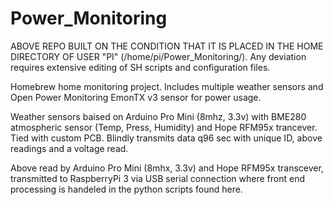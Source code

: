 # Power_Monitoring
ABOVE REPO BUILT ON THE CONDITION THAT IT IS PLACED IN THE HOME DIRECTORY OF USER "PI" (/home/pi/Power_Monitoring/). Any deviation requires extensive editing of SH scripts and configuration files.

Homebrew home monitoring project. Includes multiple weather sensors and Open Power Monitoring EmonTX v3 sensor for power usage.

Weather sensors baised on Arduino Pro Mini (8mhz, 3.3v) with BME280 atmospheric sensor (Temp, Press, Humidity) and Hope RFM95x trancever. Tied with custom PCB. Blindly transmits data q96 sec with unique ID, above readings and a voltage read.

Above read by Arduino Pro Mini (8mhx, 3.3v) and Hope RFM95x transcever, transmitted to RaspberryPi 3 via USB serial connection where front end processing is handeled in the python scripts found here.
